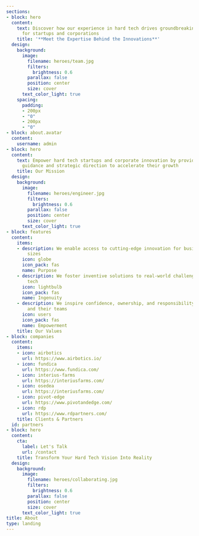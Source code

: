 ```yaml
---
sections:
- block: hero
  content:
    text: Discover how our experience in hard tech drives groundbreaking solutions
      for startups and corporations
    title: '**Meet the Expertise Behind the Innovations**'
  design:
    background:
      image:
        filename: heroes/team.jpg
        filters:
          brightness: 0.6
        parallax: false
        position: center
        size: cover
      text_color_light: true
    spacing:
      padding:
      - 200px
      - "0"
      - 200px
      - "0"
- block: about.avatar
  content:
    username: admin
- block: hero
  content:
    text: Empower hard tech startups and corporate innovation by providing expert
      guidance and strategic direction to accelerate their growth
    title: Our Mission
  design:
    background:
      image:
        filename: heroes/engineer.jpg
        filters:
          brightness: 0.6
        parallax: false
        position: center
        size: cover
      text_color_light: true
- block: features
  content:
    items:
    - description: We enable access to cutting-edge innovation for businesses of all
        sizes
      icon: globe
      icon_pack: fas
      name: Purpose
    - description: We foster inventive solutions to real-world challenges in hard
        tech
      icon: lightbulb
      icon_pack: fas
      name: Ingenuity
    - description: We inspire confidence, ownership, and responsibility in our clients
        and their teams
      icon: users
      icon_pack: fas
      name: Empowerment
    title: Our Values
- block: companies
  content:
    items:
    - icon: airbotics
      url: https://www.airbotics.io/
    - icon: fundica
      url: https://www.fundica.com/
    - icon: interius-farms
      url: https://interiusfarms.com/
    - icon: osedea
      url: https://interiusfarms.com/
    - icon: pivot-edge
      url: https://www.pivotandedge.com/
    - icon: rdp
      url: https://www.rdpartners.com/
    title: Clients & Partners
  id: partners
- block: hero
  content:
    cta:
      label: Let's Talk
      url: /contact
    title: Transform Your Hard Tech Vision Into Reality
  design:
    background:
      image:
        filename: heroes/collaborating.jpg
        filters:
          brightness: 0.6
        parallax: false
        position: center
        size: cover
      text_color_light: true
title: About
type: landing
---
```

